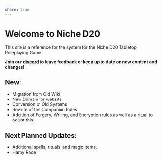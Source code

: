 ```yaml
---
share: true
---
```

# Welcome to Niche D20
This site is a reference for the system for the Niche D20 Tabletop Roleplaying Game.

**Join our [discord](https://discord.gg/EtvTQUtacV) to leave feedback or keep up to date on new content and changes!**

## New:

- Migration from Old Wiki
- New Domain for website
- Conversion of Old Systems
- Rewrite of the Companion Rules
- Addition of Forgery, Writing, and Encryption rules as well as a ritual to adjust this.

## Next Planned Updates:

- Additional spells, rituals, and magic items.
- Harpy Race